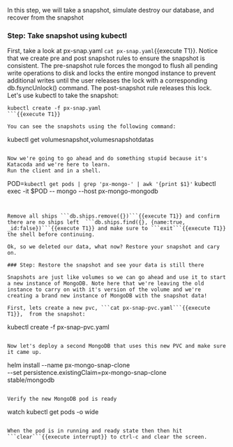In this step, we will take a snapshot, simulate destroy our database, and recover from the snapshot

### Step: Take snapshot using kubectl

First, take a look at px-snap.yaml ```cat px-snap.yaml```{{execute T1}}. Notice that we create pre and post snapshot rules to ensure the snapshot is consistent. The pre-snapshot rule forces the mongod to flush all pending write operations to disk and locks the entire mongod instance to prevent additional writes until the user releases the lock with a corresponding db.fsyncUnlock() command. The post-snapshot rule releases this lock. Let's use kubectl to take the snapshot:

```
kubectl create -f px-snap.yaml
```{{execute T1}}

You can see the snapshots using the following command:
```
kubectl get volumesnapshot,volumesnapshotdatas
```{{execute T1}}

Now we're going to go ahead and do something stupid because it's Katacoda and we're here to learn.
Run the client and in a shell.
```
 POD=`kubectl get pods | grep 'px-mongo-' | awk '{print $1}'`
 kubectl exec -it $POD -- mongo --host px-mongo-mongodb
```{{execute T1}}


Remove all ships ```db.ships.remove({})```{{execute T1}} and confirm there are no ships left  ```db.ships.find({}, {name:true, _id:false})```{{execute T1}} and make sure to ```exit```{{execute T1}} the shell before continuing.

Ok, so we deleted our data, what now? Restore your snapshot and cary on.

### Step: Restore the snapshot and see your data is still there

Snapshots are just like volumes so we can go ahead and use it to start a new instance of MongoDB. Note here that we're leaving the old instance to carry on with it's version of the volume and we're creating a brand new instance of MongoDB with the snapshot data!

First, lets create a new pvc, ```cat px-snap-pvc.yaml```{{execute T1}},  from the snapshot:
```
kubectl create -f px-snap-pvc.yaml
```{{execute T1}}

Now let's deploy a second MongoDB that uses this new PVC and make sure it came up.
```
helm install --name px-mongo-snap-clone \
    --set persistence.existingClaim=px-mongo-snap-clone \
    stable/mongodb
```{{execute T1}}

Verify the new MongoDB pod is ready
```
watch kubectl get pods -o wide
```{{execute T1}}

When the pod is in running and ready state then then hit ```clear```{{execute interrupt}} to ctrl-c and clear the screen.
